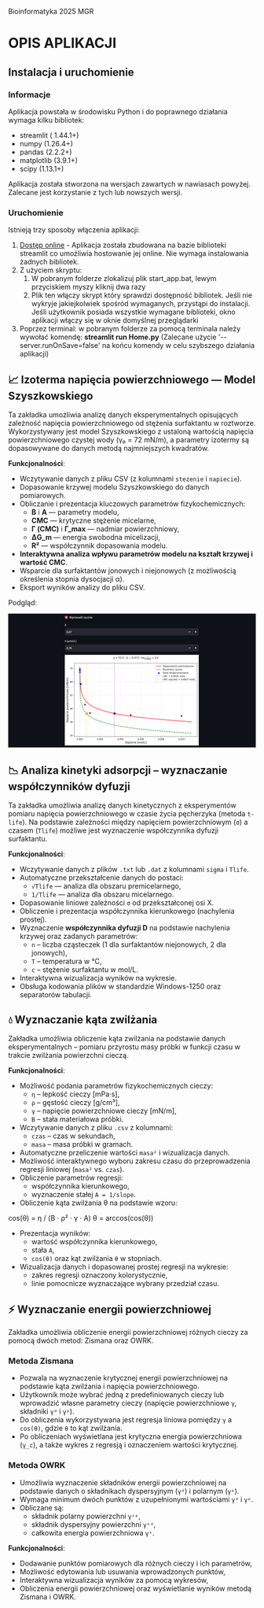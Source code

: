 
Bioinformatyka 2025 MGR

# OPIS APLIKACJI

## Instalacja i uruchomienie
### Informacje
Aplikacja powstała w środowisku Python i do poprawnego działania wymaga kilku bibliotek:
- streamlit ( 1.44.1+)
- numpy (1.26.4+)
- pandas (2.2.2+)
- matplotlib (3.9.1+)
- scipy (1.13.1+)

Aplikacja została stworzona na wersjach zawartych w nawiasach powyżej. Zalecane jest korzystanie z tych lub nowszych wersji. 

### Uruchomienie
Istnieją trzy sposoby włączenia aplikacji:
1. [Dostęp online](https://chemist-assist.streamlit.app/) - Aplikacja została zbudowana na bazie biblioteki streamlit co umożliwia hostowanie jej online. Nie wymaga instalowania żadnych bibliotek.
2. Z użyciem skryptu:
   1. W pobranym folderze zlokalizuj plik start_app.bat, lewym przyciskiem myszy kliknij dwa razy
   2. Plik ten włączy skrypt który sprawdzi dostępność bibliotek. Jeśli nie wykryje jakiejkolwiek spośród wymaganych, przystąpi do instalacji. Jeśli użytkownik posiada wszystkie wymagane biblioteki, okno aplikacji włączy się w oknie domyślnej przeglądarki
3. Poprzez terminal: w pobranym folderze za pomocą terminala należy wywołać komendę: **streamlit run Home.py** (Zalecane użycie '--server.runOnSave=false' na końcu komendy w celu szybszego działania aplikacji)

## 📈 Izoterma napięcia powierzchniowego — Model Szyszkowskiego

Ta zakładka umożliwia analizę danych eksperymentalnych opisujących zależność napięcia powierzchniowego od stężenia surfaktantu w roztworze. Wykorzystywany jest model Szyszkowskiego z ustaloną wartością napięcia powierzchniowego czystej wody (γ₀ = 72 mN/m), a parametry izotermy są dopasowywane do danych metodą najmniejszych kwadratów.

**Funkcjonalności**:

- Wczytywanie danych z pliku CSV (z kolumnami `stezenie` i `napiecie`).
- Dopasowanie krzywej modelu Szyszkowskiego do danych pomiarowych.
- Obliczanie i prezentacja kluczowych parametrów fizykochemicznych:
  - **B** i **A** — parametry modelu,
  - **CMC** — krytyczne stężenie micelarne,
  - **Γ (CMC)** i **Γ_max** — nadmiar powierzchniowy,
  - **ΔG_m** — energia swobodna micelizacji,
  - **R²** — współczynnik dopasowania modelu.
- **Interaktywna analiza wpływu parametrów modelu na kształt krzywej i wartość CMC**.
- Wsparcie dla surfaktantów jonowych i niejonowych (z możliwością określenia stopnia dysocjacji α).
- Eksport wyników analizy do pliku CSV.

Podgląd:

![1744667220563](image/README/1744667220563.png)


## 📉 Analiza kinetyki adsorpcji – wyznaczanie współczynników dyfuzji

Ta zakładka umożliwia analizę danych kinetycznych z eksperymentów pomiaru napięcia powierzchniowego w czasie życia pęcherzyka (metoda `t-life`). Na podstawie zależności między napięciem powierzchniowym (`σ`) a czasem (`Tlife`) możliwe jest wyznaczenie współczynnika dyfuzji surfaktantu.

**Funkcjonalności**:

- Wczytywanie danych z plików `.txt` lub `.dat` z kolumnami `sigma` i `Tlife`.
- Automatyczne przekształcenie danych do postaci:
  - `√Tlife` — analiza dla obszaru premicelarnego,
  - `1/Tlife` — analiza dla obszaru micelarnego.
- Dopasowanie liniowe zależności `σ` od przekształconej osi X.
- Obliczenie i prezentacja współczynnika kierunkowego (nachylenia prostej).
- Wyznaczenie **współczynnika dyfuzji D** na podstawie nachylenia krzywej oraz zadanych parametrów:
  - `n` – liczba cząsteczek (1 dla surfaktantów niejonowych, 2 dla jonowych),
  - `T` – temperatura w °C,
  - `c` – stężenie surfaktantu w mol/L.
- Interaktywna wizualizacja wyników na wykresie.
- Obsługa kodowania plików w standardzie Windows-1250 oraz separatorów tabulacji.


## 💧 Wyznaczanie kąta zwilżania

Zakładka umożliwia obliczenie kąta zwilżania na podstawie danych eksperymentalnych – pomiaru przyrostu masy próbki w funkcji czasu w trakcie zwilżania powierzchni cieczą.

**Funkcjonalności**:

- Możliwość podania parametrów fizykochemicznych cieczy:
  - `η` – lepkość cieczy [mPa·s],
  - `ρ` – gęstość cieczy [g/cm³],
  - `γ` – napięcie powierzchniowe cieczy [mN/m],
  - `B` – stała materiałowa próbki.
- Wczytywanie danych z pliku `.csv` z kolumnami:
  - `czas` – czas w sekundach,
  - `masa` – masa próbki w gramach.
- Automatyczne przeliczenie wartości `masa²` i wizualizacja danych.
- Możliwość interaktywnego wyboru zakresu czasu do przeprowadzenia regresji liniowej (`masa²` vs. `czas`).
- Obliczenie parametrów regresji:
  - współczynnika kierunkowego,
  - wyznaczenie stałej `A = 1/slope`.
- Obliczenie kąta zwilżania θ na podstawie wzoru:
  
cos(θ) = η / (B · ρ² · γ · A) θ = arccos(cos(θ))

- Prezentacja wyników:
  - wartość współczynnika kierunkowego,
  - stała `A`,
  - `cos(θ)` oraz kąt zwilżania `θ` w stopniach.
- Wizualizacja danych i dopasowanej prostej regresji na wykresie:
  - zakres regresji oznaczony kolorystycznie,
  - linie pomocnicze wyznaczające wybrany przedział czasu.


## ⚡ Wyznaczanie energii powierzchniowej

Zakładka umożliwia obliczenie energii powierzchniowej różnych cieczy za pomocą dwóch metod: Zismana oraz OWRK.

### Metoda Zismana
- Pozwala na wyznaczenie krytycznej energii powierzchniowej na podstawie kąta zwilżania i napięcia powierzchniowego.
- Użytkownik może wybrać jedną z predefiniowanych cieczy lub wprowadzić własne parametry cieczy (napięcie powierzchniowe `γ`, składniki `γᵈ` i `γᵖ`).
- Do obliczenia wykorzystywana jest regresja liniowa pomiędzy `γ` a `cos(θ)`, gdzie `θ` to kąt zwilżania.
- Po obliczeniach wyświetlana jest krytyczna energia powierzchniowa (`γ_c`), a także wykres z regresją i oznaczeniem wartości krytycznej.

### Metoda OWRK
- Umożliwia wyznaczenie składników energii powierzchniowej na podstawie danych o składnikach dyspersyjnym (`γᵈ`) i polarnym (`γᵖ`).
- Wymaga minimum dwóch punktów z uzupełnionymi wartościami `γᵈ` i `γᵖ`.
- Obliczane są:
  - składnik polarny powierzchni `γˢᵖ`,
  - składnik dyspersyjny powierzchni `γˢᵈ`,
  - całkowita energia powierzchniowa `γˢ`.

**Funkcjonalności**:
- Dodawanie punktów pomiarowych dla różnych cieczy i ich parametrów,
- Możliwość edytowania lub usuwania wprowadzonych punktów,
- Interaktywna wizualizacja wyników za pomocą wykresów,
- Obliczenia energii powierzchniowej oraz wyświetlanie wyników metodą Zismana i OWRK.
